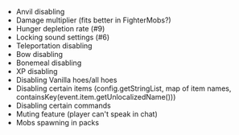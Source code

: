 - Anvil disabling
- Damage multiplier (fits better in FighterMobs?)
- Hunger depletion rate (#9)
- Locking sound settings (#6)
- Teleportation disabling
- Bow disabling
- Bonemeal disabling
- XP disabling
- Disabling Vanilla hoes/all hoes
- Disabling certain items (config.getStringList, map of item names, containsKey(event.item.getUnlocalizedName()))
- Disabling certain commands
- Muting feature (player can't speak in chat)
- Mobs spawning in packs
